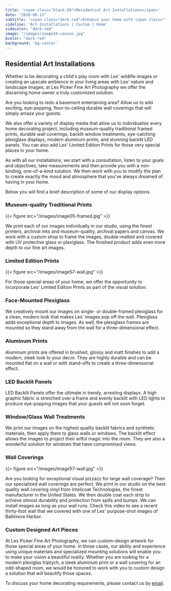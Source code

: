 ```yaml
---
title: '<span class="black-50">Residential Art Installations</span>'
date: "2018-06-13"
subtitle: '<span class="dark-red">Enhance your home with <span class="fw7">art inspired by the natural world.</span></span>'
sideline: 'Art Installations | Custom | Home'
sidecolor: "dark-red"
image: "/images/image34-canvas.jpg"
bcolor: "dark-red"
background: 'bg-center'
---
```

## Residential Art Installations

Whether is be decorating a child's play room with Les' wildlife images or creating an upscale ambience in your living areas with Les' nature and landscape images, at Les Picker Fine Art Photography we offer the discerning home owner a truly customized solution.

Are you looking to redo a basement entertaining area? Allow us to add exciting, eye-popping, floor-to-ceiling durable wall coverings that will simply amaze your guests. 

We also offer a variety of display media that allow us to individualize every home decorating project, including museum-quality traditional framed prints, durable wall coverings, backlit window treatments, eye-catching plexiglass displays, modern aluminum prints, and stunning backlit LED panels. You can also add Les' Limited Edition Prints for those very special places in your home. 

As with all our installations, we start with a consultation, listen to your goals and objectives, take measurements and then provide you with a non-binding, one-of-a-kind solution. We then work with you to modify the plan to create exactly the mood and atmosphere that you've always dreamed of having in your home. 

Below you will find a brief description of some of our display options. 

### Museum-quality Traditional Prints

{{< figure src="/images/image05-framed.jpg" >}}

We print each of our images individually in our studio, using the finest printers, archival inks and museum-quality, archival papers and canvas. We work with a custom shop to frame the images, double-matted and covered with UV protective glass or plexiglass. The finished product adds even more depth to our fine art images.

### Limited Edition Prints

{{< figure src="/images/image57-wall.jpg" >}}

For those special areas of your home, we offer the opportunity to incorporate Les' Limited Edition Prints as part of the visual solution. 

### Face-Mounted Plexiglass

We creatively mount our images on single- or double-framed plexiglass for a clean, modern look that makes Les' images pop off the wall. Plexiglass adds exceptional depth to images. As well, the plexiglass frames are mounted so they stand away from the wall for a three-dimensional effect. 

### Aluminum Prints

Aluminum prints are offered in brushed, glossy and matt finishes  to add a modern, sleek look to your decor. They are highly durable and can be mounted flat on a wall or with stand-offs to create a three-dimensional effect. 

### LED Backlit Panels

LED Backlit Panels offer the ultimate in trendy, arresting displays. A high graphic fabric is stretched over a frame and evenly backlit with LED lights to produce eye-popping images that your guests will not soon forget.

### Window/Glass Wall Treatments

We print our images on the highest quality backlit fabrics and synthetic materials, then apply them to glass walls or windows. The backlit effect allows the images to project their artful magic into the room. They are also a wonderful solution for windows that have compromised views.

### Wall Coverings

{{< figure src="/images/image57-wall.jpg" >}}

Are you looking for exceptional visual pizzazz for large wall coverage? Then our specialized wall coverings are perfect. We print in our studio on the best quality wall covering vinyl from Intelicoat Technologies, the finest manufacturer in the United States. We then double coat each strip to achieve utmost durability and protection from spills and bumps. We can install images as long as your wall runs. Check this video to see a recent thirty-foot wall that we covered with one of Les' purpose-shot images of Baltimore Harbor.

### Custom Designed Art Pieces

At Les Picker Fine Art Photography, we can custom-design artwork  for those special areas of your home. In those cases, our ability and experience using unique materials and specialized mounting solutions will enable you to make your vision a beautiful reality. Whether you are looking for a modern plexiglas triptych, a sleek aluminum print or a wall covering for an odd-shaped room, we would be honored to work with you to custom design a solution that will beautify those spaces.  

To discuss your home decorating requirements, please contact us by [email](mailto:lespicker@gmail.com). 
